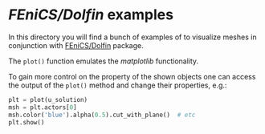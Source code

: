 # _FEniCS/Dolfin_ examples
In this directory you will find a bunch of examples of to visualize meshes in conjunction with 
[FEniCS/Dolfin](https://fenicsproject.org/) package.

The `plot()` function emulates the *matplotlib* functionality.

To gain more control on the property of the shown objects one can access the output of the `plot()`
method and change their properties, e.g.:
```python
plt = plot(u_solution)
msh = plt.actors[0]
msh.color('blue').alpha(0.5).cut_with_plane()  # etc
plt.show()
```
